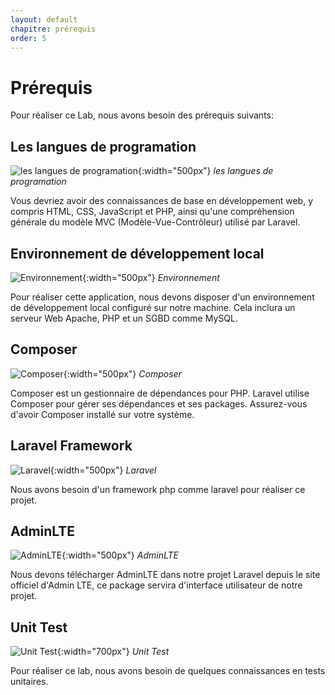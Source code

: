 ```yaml
---
layout: default
chapitre: prérequis
order: 5
---
```


<!-- new slide -->
# Prérequis

<!-- note -->

Pour réaliser ce Lab, nous avons besoin des prérequis suivants:

<!-- new slide -->

## Les langues de programation

![les langues de programation](./images/les-langues.jpg){:width="500px"}
*les langues de programation*

<!-- note -->

Vous devriez avoir des connaissances de base en développement web, y compris HTML, CSS, JavaScript et PHP, ainsi qu'une compréhension générale du modèle MVC (Modèle-Vue-Contrôleur) utilisé par Laravel.

<!-- new slide -->

## Environnement de développement local
  
![Environnement](./images/apache-php-mysql.jpg){:width="500px"}
*Environnement*

<!-- note -->

Pour réaliser cette application, nous devons disposer d'un environnement de développement local configuré sur notre machine.
Cela inclura un serveur Web Apache, PHP et un SGBD comme MySQL.

<!-- new slide -->

## Composer

![Composer](./images/composer.png){:width="500px"}
*Composer*

<!-- note -->

Composer est un gestionnaire de dépendances pour PHP. Laravel utilise Composer pour gérer ses dépendances et ses packages. Assurez-vous d'avoir Composer installé sur votre système.

<!-- new slide -->

## Laravel Framework

![Laravel](./images/laravel.png){:width="500px"}
*Laravel*

<!-- note -->

Nous avons besoin d'un framework php comme laravel pour réaliser ce projet.

<!-- new slide -->

## AdminLTE

![AdminLTE](./images/admin-lte.png){:width="500px"}
*AdminLTE*

<!-- note -->

Nous devons télécharger AdminLTE dans notre projet Laravel depuis le site officiel d'Admin LTE, ce package servira d'interface utilisateur de notre projet.

<!-- new slide -->

## Unit Test

![Unit Test](./images/unit-test.png){:width="700px"}
*Unit Test*

<!-- note -->

Pour réaliser ce lab, nous avons besoin de quelques connaissances en tests unitaires.
